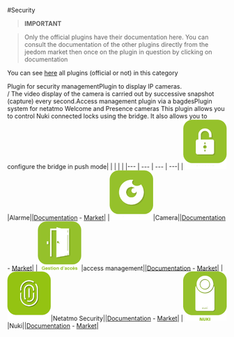 
#Security


>**IMPORTANT**

>Only the official plugins have their documentation here. You can consult the documentation of the other plugins directly from the jeedom market then once on the plugin in question by clicking on documentation


You can see [here](https://market.jeedom.com/index.php?v=d&p=market&type=plugin&categorie=security) all plugins (official or not) in this category

Plugin for security managementPlugin to display IP cameras. <br> / The video display of the camera is carried out by successive snapshot (capture) every second.Access management plugin via a bagdesPlugin system for netatmo Welcome and Presence cameras This plugin allows you to control Nuki connected locks using the bridge. It also allows you to configure the bridge in push mode| | | | |
|--- | --- | --- | ---|
|<img src="alarm/alarm_icon.png" width="100" />|Alarme||[Documentation](alarm/index.md) - [Market](https://market.jeedom.com/index.php?v=d&p=market_display&id=26)|
|<img src="camera/camera_icon.png" width="100" />|Camera||[Documentation](camera/index.md) - [Market](https://market.jeedom.com/index.php?v=d&p=market_display&id=70)|
|<img src="gestAccess/gestAccess_icon.png" width="100" />|access management||[Documentation](gestAccess/index.md) - [Market](https://market.jeedom.com/index.php?v=d&p=market_display&id=3686)|
|<img src="netatmoWelcome/netatmoWelcome_icon.png" width="100" />|Netatmo Security||[Documentation](netatmoWelcome/index.md) - [Market](https://market.jeedom.com/index.php?v=d&p=market_display&id=1967)|
|<img src="nuki/nuki_icon.png" width="100" />|Nuki||[Documentation](nuki/index.md) - [Market](https://market.jeedom.com/index.php?v=d&p=market_display&id=2819)|
